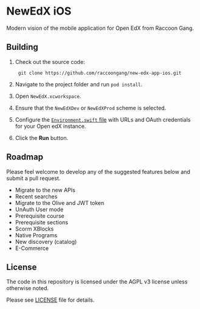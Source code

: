 
# NewEdX iOS

Modern vision of the mobile application for Open EdX from Raccoon Gang.

## Building
1. Check out the source code:

        git clone https://github.com/raccoongang/new-edx-app-ios.git

2. Navigate to the project folder and run ``pod install``.

3. Open ``NewEdX.xcworkspace``.

4. Ensure that the ``NewEdXDev`` or ``NewEdXProd`` scheme is selected.

5. Configure the [``Environment.swift`` file](https://github.com/raccoongang/new-edx-app-ios/blob/main/NewEdX/Environment.swift) with URLs and OAuth credentials for your Open edX instance.

6. Click the **Run** button.

## Roadmap
Please feel welcome to develop any of the suggested features below and submit a pull request.

- Migrate to the new APIs
- Recent searches
- Migrate to the Olive and JWT token
- UnAuth User mode
- Prerequisite course
- Prerequisite sections
- Scorm XBlocks
- Native Programs
- New discovery (catalog)
- E-Commerce

## License
The code in this repository is licensed under the AGPL v3 license unless otherwise noted.

Please see [LICENSE](https://github.com/raccoongang/new-edx-app-ios/blob/main/LICENSE) file for details.
